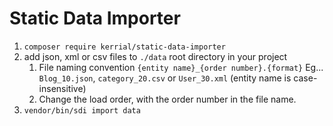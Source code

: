 # Static Data Importer 

1. `composer require kerrial/static-data-importer`
2. add json, xml or csv files to `./data` root directory in your project
   1. File naming convention `{entity name}_{order number}.{format}` Eg... `Blog_10.json`, `category_20.csv` or `User_30.xml` (entity name is case-insensitive)
   2. Change the load order, with the order number in the file name. 
3. `vendor/bin/sdi import data` 

